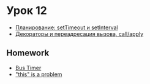 # Урок 12

* [Планирование: setTimeout и setInterval](https://learn.javascript.ru/settimeout-setinterval)
* [Декораторы и переадресация вызова, call/apply](https://learn.javascript.ru/call-apply-decorators)

## Homework

* [Bus Timer](https://www.codewars.com/kata/5736378e3f3dfd5a820000cb)
* ["this" is a problem](https://www.codewars.com/kata/this-is-a-problem/javascript)
